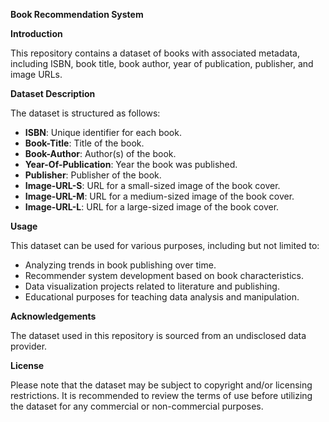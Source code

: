 **Book Recommendation System**

**Introduction**

This repository contains a dataset of books with associated metadata, including ISBN, book title, book author, year of publication, publisher, and image URLs.

**Dataset Description**

The dataset is structured as follows:

- **ISBN**: Unique identifier for each book.
- **Book-Title**: Title of the book.
- **Book-Author**: Author(s) of the book.
- **Year-Of-Publication**: Year the book was published.
- **Publisher**: Publisher of the book.
- **Image-URL-S**: URL for a small-sized image of the book cover.
- **Image-URL-M**: URL for a medium-sized image of the book cover.
- **Image-URL-L**: URL for a large-sized image of the book cover.

**Usage**

This dataset can be used for various purposes, including but not limited to:

- Analyzing trends in book publishing over time.
- Recommender system development based on book characteristics.
- Data visualization projects related to literature and publishing.
- Educational purposes for teaching data analysis and manipulation.

**Acknowledgements**

The dataset used in this repository is sourced from an undisclosed data provider.

**License**

Please note that the dataset may be subject to copyright and/or licensing restrictions. It is recommended to review the terms of use before utilizing the dataset for any commercial or non-commercial purposes.
